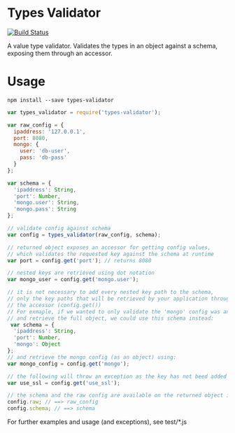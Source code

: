 # Types Validator

[![Build Status](https://travis-ci.org/david-martin/types-validator.svg)](https://travis-ci.org/david-martin/types-validator)

A value type validator.
Validates the types in an object against a schema, exposing them through an accessor.

# Usage

```
npm install --save types-validator
```

```js
var types_validator = require('types-validator');

var raw_config = {
  ipaddress: '127.0.0.1',
  port: 8080,
  mongo: {
    user: 'db-user',
    pass: 'db-pass'
  }
};

var schema = {
  'ipaddress': String,
  'port': Number,
  'mongo.user': String,
  'mongo.pass': String
};

// validate config against schema
var config = types_validator(raw_config, schema);

// returned object exposes an accessor for getting config values,
// which validates the requested key against the schema at runtime
var port = config.get('port'); // returns 8080

// nested keys are retrieved using dot notation
var mongo_user = config.get('mongo.user');

// it is not necessary to add every nested key path to the schema,
// only the key paths that will be retrieved by your application through
// the accessor (config.get())
// For exmaple, if we wanted to only validate the 'mongo' config was an object,
// and retrieve the full object, we could use this schema instead:
 var schema = {
  'ipaddress': String,
  'port': Number,
  'mongo': Object
};
// and retrieve the mongo config (as an object) using:
var mongo_config = config.get('mongo');

// the following will throw an exception as the key has not beed added to the schema
var use_ssl = config.get('use_ssl');

// the schema and the raw config are available on the returned object if needed
config.raw; // ==> raw_config
config.schema; // ==> schema
```

For further examples and usage (and exceptions), see test/*.js
